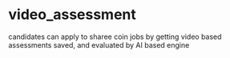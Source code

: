 # video_assessment
candidates can apply to sharee coin jobs by getting video based assessments saved, and evaluated by AI based engine 
